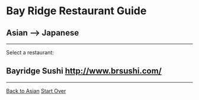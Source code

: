 # Bay Ridge Restaurant Guide
## Asian --> Japanese
---
Select a restaurant:
## Bayridge Sushi http://www.brsushi.com/
---
[Back to Asian](asian/asian.md)
[Start Over](../home.md)
